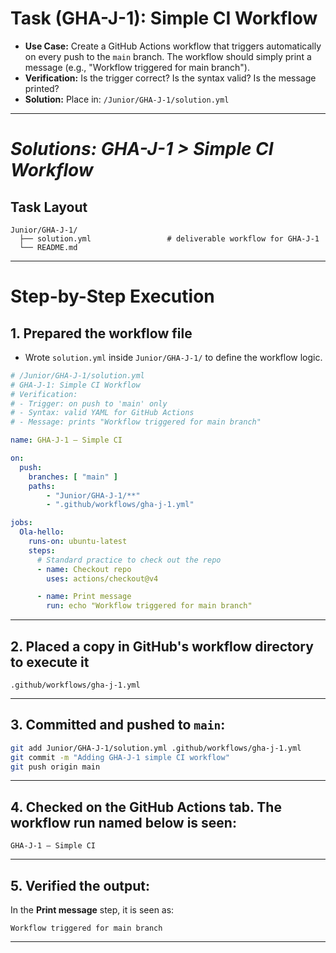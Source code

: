 # Task (GHA-J-1): Simple CI Workflow

*   **Use Case:** Create a GitHub Actions workflow that triggers automatically on every push to the `main` branch. The workflow should simply print a message (e.g., "Workflow triggered for main branch").
*   **Verification:** Is the trigger correct? Is the syntax valid? Is the message printed?
*   **Solution:** Place in: `/Junior/GHA-J-1/solution.yml`

---

# *Solutions: GHA-J-1 > Simple CI Workflow*

## Task Layout

```
Junior/GHA-J-1/
  ├── solution.yml                 # deliverable workflow for GHA-J-1
  └── README.md
```

---

# Step-by-Step Execution

## 1. Prepared the workflow file
   - Wrote `solution.yml` inside `Junior/GHA-J-1/` to define the workflow logic.

```yaml
# /Junior/GHA-J-1/solution.yml
# GHA-J-1: Simple CI Workflow
# Verification:
# - Trigger: on push to 'main' only 
# - Syntax: valid YAML for GitHub Actions
# - Message: prints "Workflow triggered for main branch"

name: GHA-J-1 — Simple CI

on:
  push:
    branches: [ "main" ]
    paths:
        - "Junior/GHA-J-1/**"
        - ".github/workflows/gha-j-1.yml" 

jobs:
  Ola-hello:
    runs-on: ubuntu-latest
    steps:
      # Standard practice to check out the repo
      - name: Checkout repo
        uses: actions/checkout@v4

      - name: Print message
        run: echo "Workflow triggered for main branch"
```
---

## 2. Placed a copy in GitHub's workflow directory to execute it

```
.github/workflows/gha-j-1.yml
```

---

## 3. Committed and pushed to `main`:

```bash
git add Junior/GHA-J-1/solution.yml .github/workflows/gha-j-1.yml
git commit -m "Adding GHA-J-1 simple CI workflow"
git push origin main
```
---

## 4. Checked on the **GitHub Actions tab**. The workflow run named below is seen:

```
GHA-J-1 — Simple CI
```
---

## 5. Verified the output:
   In the **Print message** step, it is seen as:

```
Workflow triggered for main branch
```
---